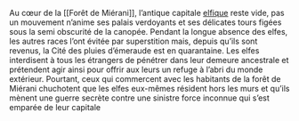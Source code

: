 Au cœur de la [[Forêt de Miérani]], l’antique capitale [elfique](Elfes.md) reste vide, pas un mouvement n’anime ses palais verdoyants et ses délicates tours figées sous la semi obscurité de la canopée. Pendant la longue absence des elfes, les autres races l’ont évitée par superstition mais, depuis qu’ils sont revenus, la Cité des pluies d’émeraude est en quarantaine. Les elfes interdisent à tous les étrangers de pénétrer dans leur demeure ancestrale et prétendent agir ainsi pour offrir aux leurs un refuge à l’abri du monde extérieur. Pourtant, ceux qui commercent avec les habitants de la forêt de Miérani chuchotent que les elfes eux-mêmes résident hors les murs et qu’ils mènent une guerre secrète contre une sinistre force inconnue qui s’est emparée de leur capitale